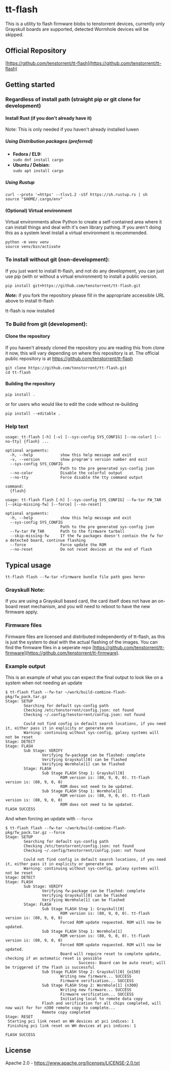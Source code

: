 # tt-flash

This is a utility to flash firmware blobs to tenstorrent devices, currently only Grayskull boards are supported, detected Wormhole devices will be skipped.

## Official Repository

[https://github.com/tenstorrent/tt-flash](https://github.com/tenstorrent/tt-flash)

## Getting started

### Regardless of install path (straight pip or git clone for development)
#### Install Rust (if you don't already have it)
Note: This is only needed if you haven't already installed luwen
##### Using Distribution packages (preferred)
* **Fedora / EL9:** <br/> `sudo dnf install cargo`
* **Ubuntu / Debian:** <br/> `sudo apt install cargo`
##### Using Rustup
```
curl --proto '=https' --tlsv1.2 -sSf https://sh.rustup.rs | sh
source "$HOME/.cargo/env"
```

#### (Optional) Virtual environment
Virtual environments allow Python to create a self-contained area where it can
install things and deal with it's own library pathing.  If you aren't doing
this as a system level install a virtual environment is recommended.

```
python -m venv venv
source venv/bin/activate
```

### To install without git (non-development):

If you just want to install tt-flash, and not do any development, you can just
use pip (with or without a virtual environment) to install a public version.

```
pip install git+https://github.com/tenstorrent/tt-flash.git
```

***Note:*** if you fork the repository please fill in the appropriate accessible URL above to install tt-flash

tt-flash is now installed

### To Build from git (development):

#### Clone the repository

If you haven't already cloned the repository you are reading this from clone
it now, this will vary depending on where this repository is at.  The official
public repository is at https://github.com/tenstorrent/tt-flash

```
git clone https://github.com/tenstorrent/tt-flash.git
cd tt-flash
```

#### Building the repository

```
pip install .
```

or for users who would like to edit the code without re-building

```
pip install --editable .
```

### Help text
```
usage: tt-flash [-h] [-v] [--sys-config SYS_CONFIG] [--no-color] [--no-tty] {flash} ...

optional arguments:
  -h, --help            show this help message and exit
  -v, --version         show program's version number and exit
  --sys-config SYS_CONFIG
                        Path to the pre generated sys-config json
  --no-color            Disable the colorful output
  --no-tty              Force disable the tty command output

command:
  {flash}

usage: tt-flash flash [-h] [--sys-config SYS_CONFIG] --fw-tar FW_TAR [--skip-missing-fw] [--force] [--no-reset]

optional arguments:
  -h, --help            show this help message and exit
  --sys-config SYS_CONFIG
                        Path to the pre generated sys-config json
  --fw-tar FW_TAR       Path to the firmware tarball
  --skip-missing-fw     If the fw packages doesn't contain the fw for a detected board, continue flashing
  --force               Force update the ROM
  --no-reset            Do not reset devices at the end of flash
```

## Typical usage
```
tt-flash flash --fw-tar <firmware bundle file path goes here>
```

### Grayskull Note:
If you are using a Grayskull based card, the card itself does not have an on-board reset mechanism, and you will need to reboot to have the new firmware apply.

### Firmware files
Firmware files are licensed and distributed independently of tt-flash, as this is just the system to deal with the actual flashing of the images. You can find the firmware files in a seperate repo [https://github.com/tenstorrent/tt-firmware](https://github.com/tenstorrent/tt-firmware).

### Example output

This is an example of what you can expect the final output to look like on a system when not needing an update

```
$ tt-flash flash --fw-tar ~/work/build-combine-flash-pkg/fw_pack.tar.gz
Stage: SETUP
        Searching for default sys-config path
        Checking /etc/tenstorrent/config.json: not found
        Checking ~/.config/tenstorrent/config.json: not found

        Could not find config in default search locations, if you need it, either pass it in explicity or generate one
        Warning: continuing without sys-config, galaxy systems will not be reset
Stage: DETECT
Stage: FLASH
        Sub Stage: VERIFY
                Verifying fw-package can be flashed: complete
                Verifying Grayskull[0] can be flashed
                Verifying Wormhole[1] can be flashed
        Stage: FLASH
                Sub Stage FLASH Step 1: Grayskull[0]
                        ROM version is: (80, 9, 0, 0). tt-flash version is: (80, 9, 0, 0)
                        ROM does not need to be updated.
                Sub Stage FLASH Step 1: Wormhole[1]
                        ROM version is: (80, 9, 0, 0). tt-flash version is: (80, 9, 0, 0)
                        ROM does not need to be updated.
FLASH SUCCESS
```

And when forcing an update with `--force`

```
$ tt-flash flash --fw-tar ~/work/build-combine-flash-pkg/fw_pack.tar.gz --force
Stage: SETUP
        Searching for default sys-config path
        Checking /etc/tenstorrent/config.json: not found
        Checking ~/.config/tenstorrent/config.json: not found

        Could not find config in default search locations, if you need it, either pass it in explicity or generate one
        Warning: continuing without sys-config, galaxy systems will not be reset
Stage: DETECT
Stage: FLASH
        Sub Stage: VERIFY
                Verifying fw-package can be flashed: complete
                Verifying Grayskull[0] can be flashed
                Verifying Wormhole[1] can be flashed
        Stage: FLASH
                Sub Stage FLASH Step 1: Grayskull[0]
                        ROM version is: (80, 9, 0, 0). tt-flash version is: (80, 9, 0, 0)
                        Forced ROM update requested. ROM will now be updated.
                Sub Stage FLASH Step 1: Wormhole[1]
                        ROM version is: (80, 9, 0, 0). tt-flash version is: (80, 9, 0, 0)
                        Forced ROM update requested. ROM will now be updated.
                        Board will require reset to complete update, checking if an automatic reset is possible
                                Success: Board can be auto reset; will be triggered if the flash is successful
                Sub Stage FLASH Step 2: Grayskull[0] {e150}
                        Writing new firmware... SUCCESS
                        Firmware verification... SUCCESS
                Sub Stage FLASH Step 2: Wormhole[1] {n300}
                        Writing new firmware... SUCCESS
                        Firmware verification... SUCCESS
                        Initiating local to remote data copy
                Flash and verification for all chips completed, will now wait for for n300 remote copy to complete...
                Remote copy completed
Stage: RESET
 Starting pci link reset on WH devices at pci indices: 1
 Finishing pci link reset on WH devices at pci indices: 1

FLASH SUCCESS
```

## License

Apache 2.0 - https://www.apache.org/licenses/LICENSE-2.0.txt
